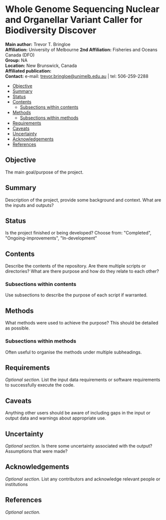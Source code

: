 # Whole Genome Sequencing Nuclear and Organellar Variant Caller for Biodiversity Discover

__Main author:__  Trevor T. Bringloe  
__Affiliation:__  University of Melbourne
__2nd Affiliation:__  Fisheries and Oceans Canada (DFO)   
__Group:__        NA   
__Location:__     New Brunswick, Canada  
__Affiliated publication:__  
__Contact:__      e-mail: trevor.bringloe@unimelb.edu.au | tel: 506-259-2288


- [Objective](#objective)
- [Summary](#summary)
- [Status](#status)
- [Contents](#contents)
  + [Subsections within contents](#subsections-within-contents)
- [Methods](#methods)
  + [Subsections within methods](#subsections-within-methods)
- [Requirements](#requirements)
- [Caveats](#caveats)
- [Uncertainty](#uncertainty)
- [Acknowledgements](#acknowledgements)
- [References](#references)


## Objective
The main goal/purpose of the project.


## Summary
Description of the project, provide some background and context. What are the inputs and outputs?


## Status
Is the project finished or being developed? Choose from: "Completed", "Ongoing-improvements", "In-development"


## Contents
Describe the contents of the repository. Are there multiple scripts or directories? What are there purpose and how do they relate to each other?
### Subsections within contents
Use subsections to describe the purpose of each script if warranted.


## Methods
What methods were used to achieve the purpose? This should be detailed as possible.
### Subsections within methods
Often useful to organise the methods under multiple subheadings.


## Requirements
*Optional section.* List the input data requirements or software requirements to successfully execute the code.


## Caveats
Anything other users should be aware of including gaps in the input or output data and warnings about appropriate use.


## Uncertainty
*Optional section.* Is there some uncertainty associated with the output? Assumptions that were made?


## Acknowledgements
*Optional section.* List any contributors and acknowledge relevant people or institutions


## References
*Optional section.*
